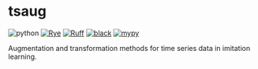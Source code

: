 # tsaug

![python](https://img.shields.io/badge/python-3.8-blue)
[![Rye](https://img.shields.io/endpoint?url=https://raw.githubusercontent.com/mitsuhiko/rye/main/artwork/badge.json)](https://rye-up.com)
[![Ruff](https://img.shields.io/endpoint?url=https://raw.githubusercontent.com/charliermarsh/ruff/main/assets/badge/v2.json)](https://github.com/astral-sh/ruff)
[![black](https://img.shields.io/badge/code%20style-black-black.svg)](https://github.com/psf/black)
[![mypy](https://img.shields.io/badge/mypy-checked-blue)](http://mypy-lang.org/)

Augmentation and transformation methods for time series data in imitation learning.
